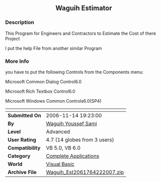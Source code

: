 ﻿<div align="center">

## Waguih Estimator


</div>

### Description

This Program for Engineers and Contractors to Estimate the Cost of there Project

I put the help File from another similar Program
 
### More Info
 
you have to put the following Controls from the Components menu:

Microsoft Common Dialog Control6.0

Microsoft Rich Textbox Control6.0

Microsoft Windows Common Controls6.0(SP4)


<span>             |<span>
---                |---
**Submitted On**   |2006-11-14 19:23:00
**By**             |[Waguih Youssef Sami](https://github.com/Planet-Source-Code/PSCIndex/blob/master/ByAuthor/waguih-youssef-sami.md)
**Level**          |Advanced
**User Rating**    |4.7 (14 globes from 3 users)
**Compatibility**  |VB 5\.0, VB 6\.0
**Category**       |[Complete Applications](https://github.com/Planet-Source-Code/PSCIndex/blob/master/ByCategory/complete-applications__1-27.md)
**World**          |[Visual Basic](https://github.com/Planet-Source-Code/PSCIndex/blob/master/ByWorld/visual-basic.md)
**Archive File**   |[Waguih\_Est2061764222007\.zip](https://github.com/Planet-Source-Code/waguih-youssef-sami-waguih-estimator__1-68422/archive/master.zip)








